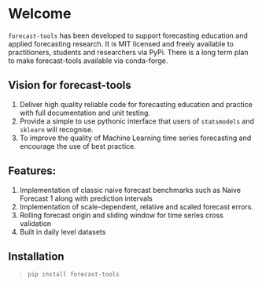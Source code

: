 # Welcome

`forecast-tools` has been developed to support forecasting education and applied forecasting research.  It is MIT licensed and freely available to practitioners, students and researchers via PyPi.  There is a long term plan to make forecast-tools available via conda-forge.

## Vision for forecast-tools

 1. Deliver high quality reliable code for forecasting education and practice with full documentation and unit testing.
 2. Provide a simple to use pythonic interface that users of `statsmodels` and `sklearn` will recognise.
 3. To improve the quality of Machine Learning time series forecasting and encourage the use of best practice.

## Features:

1. Implementation of classic naive forecast benchmarks such as Naive Forecast 1 along with prediction intervals
2. Implementation of scale-dependent, relative and scaled forecast errors.
3. Rolling forecast origin and sliding window for time series cross validation
4. Built in daily level datasets

## Installation

> `pip install forecast-tools`
